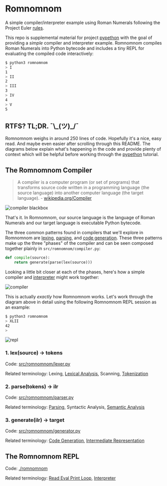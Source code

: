 # Romnomnom

A simple compiler/interpreter example using Roman Numerals following the Project Euler 
[rules](https://projecteuler.net/about=roman_numerals).

This repo is supplemental material for project [pypethon](https://github.com/tsclausing/pypethon) with the goal of 
providing a _simple_ compiler and interpreter example. Romnomnom compiles Roman Numerals into Python bytecode and 
includes a tiny REPL for evaluating the compiled code interactively:

```bash
$ python3 romnomnom
> I
1
> II
2
> III
3
> IV
4
> V
5
```

## RTFS? TL;DR. ¯&#92;&#95;(ツ)&#95;/¯ 

Romnomnom weighs in around 250 lines of code. Hopefully it's a nice, easy read. And maybe even easier after scrolling
through this README. The diagrams below explain what's happening in the code and provide plenty of context which will
be helpful before working through the [pypethon](https://github.com/tsclausing/pypethon) tutorial.

## The Romnomnom Compiler

> A compiler is a computer program (or set of programs) that transforms source code written in a programming language 
(the source language) into another computer language (the target language). - [wikipedia.org/Compiler](http://en.wikipedia.org/wiki/Compiler)

![compiler blackbox](https://cloud.githubusercontent.com/assets/542163/5695921/98f87dee-997d-11e4-9cde-82b4017c20f7.png)

That's it. In Romnomnom, our source language is the language of Roman Numerals and our target language is executable 
Python bytecode.

The three common patterns found in compilers that we'll explore in Romnomnom are 
[lexing](http://en.wikipedia.org/wiki/Lexical_analysis), 
[parsing](http://en.wikipedia.org/wiki/Parsing), 
and [code generation](http://en.wikipedia.org/wiki/Code_generation_%28compiler%29). These three patterns make up the 
three "phases" of the compiler and can be seen composed together plainly in `src/romnomnom/compiler.py`:

```python
def compile(source):
    return generate(parse(lex(source)))
```

Looking a little bit closer at each of the phases, here's how a simple compiler and
[interpreter](http://en.wikipedia.org/wiki/Interpreter_%28computing%29) might work together:

![compiler](https://cloud.githubusercontent.com/assets/542163/5695988/2b86ee9a-9981-11e4-8609-c86f853c012b.png)

This is actually _exactly_ how Romnomnom works. Let's work through the diagram above in detail using the following 
Romnomnom REPL session as an example:

```bash
$ python3 romnomnom
> XLII
42
> 
```

![repl](https://cloud.githubusercontent.com/assets/542163/5696779/df6b1e7a-99a1-11e4-9b61-090e77eef1ab.png)

### 1. lex(source) -> tokens

Code: [src/romnomnom/lexer.py](https://github.com/tsclausing/romnomnom/blob/master/src/romnomnom/lexer.py)

Related terminology: 
Lexing, 
[Lexical Analysis](http://en.wikipedia.org/wiki/Lexical_analysis), 
Scanning, 
[Tokenization](http://en.wikipedia.org/wiki/Tokenization_%28lexical_analysis%29)

### 2. parse(tokens) -> ilr

Code: [src/romnomnom/parser.py](https://github.com/tsclausing/romnomnom/blob/master/src/romnomnom/parser.py)

Related terminology:
[Parsing](http://en.wikipedia.org/wiki/Parsing),
Syntactic Analysis, 
[Semantic Analysis](http://en.wikipedia.org/w/index.php?title=Semantic_analysis_%28compilers%29&redirect=no)

### 3. generate(ilr) -> target

Code: [src/romnomnom/generator.py](https://github.com/tsclausing/romnomnom/blob/master/src/romnomnom/generator.py)

Related terminology:
[Code Generation](http://en.wikipedia.org/wiki/Code_generation_%28compiler%29), 
[Intermediate Representation](http://en.wikipedia.org/wiki/Intermediate_language#Intermediate_representation)


## The Romnomnom REPL

Code: [./romnomnom](https://github.com/tsclausing/romnomnom/blob/master/romnomnom)

Related terminology: 
[Read Eval Print Loop](http://en.wikipedia.org/wiki/Read%E2%80%93eval%E2%80%93print_loop),
[Interpreter](http://en.wikipedia.org/wiki/Interpreter_%28computing%29)
